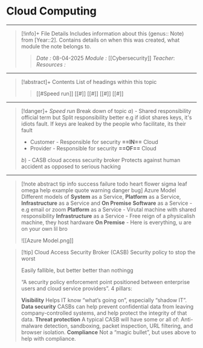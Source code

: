 # Cloud Computing
---
> [!info]+ File Details
> Includes information about this (genus:: Note) from [Year::2]. Contains details on when this was created, what module the note belongs to.
> > *Date :*  08-04-2025
> > *Module :* [[Cybersecurity]]
> > *Teacher*: 
> > *Resources :*

---
> [!abstract]+ Contents
> List of headings within this topic
> > [[#Speed run]]
> [[#]]
> [[#]]
> [[#]]
> [[#]]

--- 
> [!danger]+ *Speed run*
> Break down of topic 
> $a)$ -  Shared responsibility official term but Split responsibility better e.g if idiot shares keys, it's idiots fault. If keys are leaked by the people who facilitate, its their fault
>  - Customer - Responsible for security **==IN==** Cloud
> - Provider - Responsible for security **==OF==** Cloud
> 
> $b)$ - CASB cloud access security broker Protects against human accident as opposed to serious hacking
> 

---


> [!note abstract tip info success failure todo heart flower sigma leaf omega help example quote warning danger bug] Azure Model
> Different models of **System** as a Service, **Platform** as a Service, **Infrastructure** as a Service and **On Premise**
> **Software** as a Service - e.g email or zoom
> **Platform** as a Service - Virutal machine with shared responsibility 
> **Infrastructure** as a Service - Free reign of a physicalish machine, they host hardware
> **On Premise** - Here is everything, u are on your own lil bro 
> 
> ![[Azure Model.png]]

> [!tip] Cloud Access Security Broker (CASB)
> Security policy to stop the worst
> 
> Easily fallible, but better better than nothingg
> 
> “A security policy enforcement point positioned between enterprise users and cloud service providers”. 4 pillars: 
> 
> **Visibility** Helps IT know “what’s going on”, especially “shadow IT”. 
> **Data security** CASBs can help prevent confidential data from leaving company-controlled systems, and help protect the integrity of that data. 
> **Threat protection** A typical CASB will have some or all of: Anti-malware detection, sandboxing, packet inspection, URL filtering, and browser isolation. 
> **Compliance** Not a “magic bullet”, but uses above to help with compliance.

